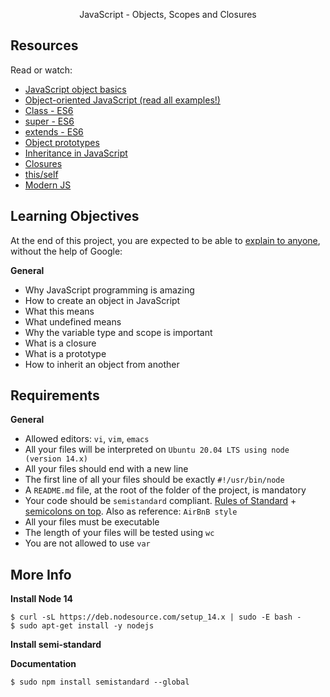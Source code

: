 <p align="center">JavaScript - Objects, Scopes and Closures</p>


## Resources

Read or watch:

+ [JavaScript object basics](https://developer.mozilla.org/en-US/docs/Learn/JavaScript/Objects/Basics)
+ [Object-oriented JavaScript (read all examples!)](https://developer.mozilla.org/en-US/docs/Learn/JavaScript/Objects/Classes_in_JavaScript)
+ [Class - ES6](https://developer.mozilla.org/en-US/docs/Web/JavaScript/Reference/Classes)
+ [super - ES6](https://developer.mozilla.org/en-US/docs/Web/JavaScript/Reference/Classes)
+ [extends - ES6](https://developer.mozilla.org/en-US/docs/Web/JavaScript/Reference/Classes/extends)
+ [Object prototypes](https://developer.mozilla.org/en-US/docs/Learn/JavaScript/Objects/Object_prototypes)
+ [Inheritance in JavaScript](https://developer.mozilla.org/en-US/docs/Learn/JavaScript/Objects/Classes_in_JavaScript)
+ [Closures](https://developer.mozilla.org/en-US/docs/Web/JavaScript/Closures)
+ [this/self](https://alistapart.com/article/getoutbindingsituations/)
+ [Modern JS](https://github.com/mbeaudru/modern-js-cheatsheet)

## Learning Objectives

At the end of this project, you are expected to be able to [explain to anyone](https://fs.blog/feynman-learning-technique/), without the help of Google:

**General**

+ Why JavaScript programming is amazing
+ How to create an object in JavaScript
+ What this means
+ What undefined means
+ Why the variable type and scope is important
+ What is a closure
+ What is a prototype
+ How to inherit an object from another


## Requirements

**General**

+ Allowed editors: ```vi```, ```vim```, ```emacs```
+ All your files will be interpreted on ```Ubuntu 20.04 LTS using node (version 14.x)```
+ All your files should end with a new line
+ The first line of all your files should be exactly ```#!/usr/bin/node```
+ A ```README.md``` file, at the root of the folder of the project, is mandatory
+ Your code should be ```semistandard``` compliant. [Rules of Standard](https://standardjs.com/rules.html) + [semicolons on top](https://github.com/standard/semistandard). Also as reference: ```AirBnB style```
+ All your files must be executable
+ The length of your files will be tested using ```wc```
+ You are not allowed to use ```var```

## More Info

**Install Node 14**
```
$ curl -sL https://deb.nodesource.com/setup_14.x | sudo -E bash -
$ sudo apt-get install -y nodejs
```

**Install semi-standard**

**Documentation**

```$ sudo npm install semistandard --global```
